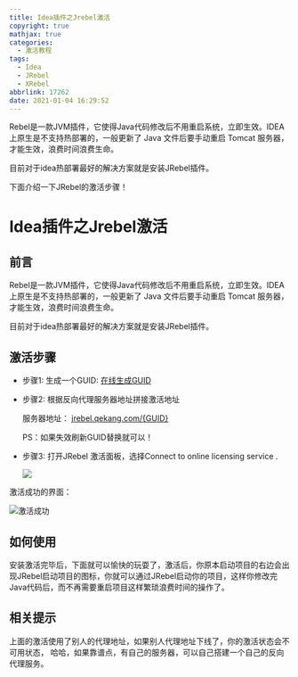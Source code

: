 ```yaml
---
title: Idea插件之Jrebel激活
copyright: true
mathjax: true
categories:
  - 激活教程
tags:
  - Idea
  - JRebel
  - XRebel
abbrlink: 17262
date: 2021-01-04 16:29:52
---
```


Rebel是一款JVM插件，它使得Java代码修改后不用重启系统，立即生效。IDEA上原生是不支持热部署的，一般更新了 Java 文件后要手动重启 Tomcat 服务器，才能生效，浪费时间浪费生命。

目前对于idea热部署最好的解决方案就是安装JRebel插件。

下面介绍一下JRebel的激活步骤！

<!-- less -->



# Idea插件之Jrebel激活

## 前言

Rebel是一款JVM插件，它使得Java代码修改后不用重启系统，立即生效。IDEA上原生是不支持热部署的，一般更新了 Java 文件后要手动重启 Tomcat 服务器，才能生效，浪费时间浪费生命。

目前对于idea热部署最好的解决方案就是安装JRebel插件。




## 激活步骤

- 步骤1: 生成一个GUID: [在线生成GUID](https://www.guidgen.com/)

- 步骤2: 根据反向代理服务器地址拼接激活地址

  服务器地址： [jrebel.qekang.com/{GUID}](https://jrebel.qekang.com/{GUID})

  PS：如果失效刷新GUID替换就可以！

- 步骤3: 打开JRebel 激活面板，选择Connect to online licensing service .

  ![](https://gitee.com/junpzx/blog-img/raw/master//img/20210105135219.png)

激活成功的界面：

![激活成功](https://gitee.com/junpzx/blog-img/raw/master//img/20210105135233.png)



## 如何使用

安装激活完毕后，下面就可以愉快的玩耍了，激活后，你原本启动项目的右边会出现JRebel启动项目的图标，你就可以通过JRebel启动你的项目，这样你修改完Java代码后，而不再需要重启项目这样繁琐浪费时间的操作了。



## 相关提示

上面的激活使用了别人的代理地址，如果别人代理地址下线了，你的激活状态会不可用状态， 哈哈，如果靠谱点，有自己的服务器，可以自己搭建一个自己的反向代理服务。
